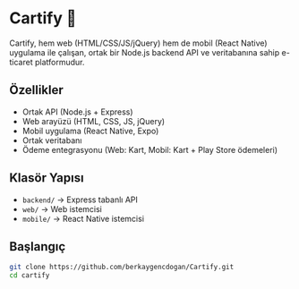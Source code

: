 # Cartify 🛒

Cartify, hem web (HTML/CSS/JS/jQuery) hem de mobil (React Native) uygulama ile çalışan,
ortak bir Node.js backend API ve veritabanına sahip e-ticaret platformudur.

## Özellikler

- Ortak API (Node.js + Express)
- Web arayüzü (HTML, CSS, JS, jQuery)
- Mobil uygulama (React Native, Expo)
- Ortak veritabanı
- Ödeme entegrasyonu (Web: Kart, Mobil: Kart + Play Store ödemeleri)

## Klasör Yapısı

- `backend/` → Express tabanlı API
- `web/` → Web istemcisi
- `mobile/` → React Native istemcisi

## Başlangıç

```bash
git clone https://github.com/berkaygencdogan/Cartify.git
cd cartify
```

